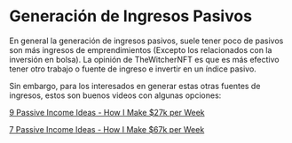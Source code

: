 # Generación de Ingresos Pasivos

En general la generación de ingresos pasivos, suele tener poco de pasivos son más ingresos de emprendimientos (Excepto los relacionados con la inversión en bolsa). La opinión de TheWitcherNFT es que es más efectivo tener otro trabajo o fuente de ingreso e invertir en un índice pasivo.

Sin embargo, para los interesados en generar estas otras fuentes de ingresos, estos son buenos videos con algunas opciones:

[9 Passive Income Ideas - How I Make $27k per Week](https://youtu.be/M5y69v1RbU0)

[7 Passive Income Ideas - How I Make $67k per Week](https://www.youtube.com/watch?v=5vZjrxE8Wlc)